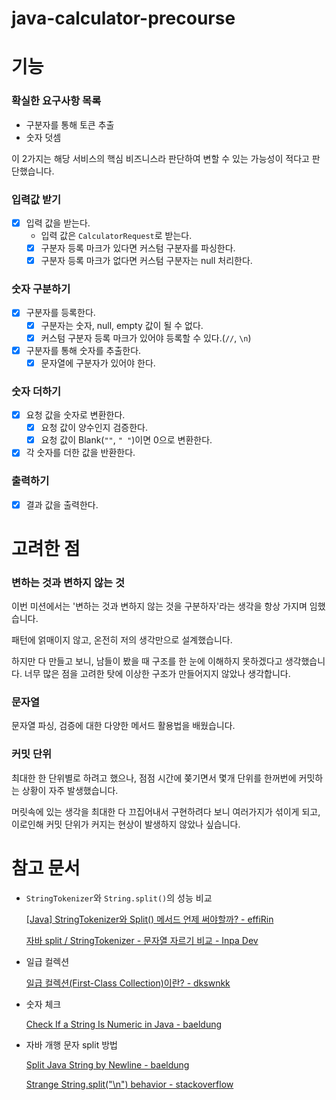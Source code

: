 # java-calculator-precourse

# 기능
### 확실한 요구사항 목록

- 구분자를 통해 토큰 추출
- 숫자 덧셈

이 2가지는 해당 서비스의 핵심 비즈니스라 판단하여 변할 수 있는 가능성이 적다고 판단했습니다.

### 입력값 받기
- [x] 입력 값을 받는다.
  - 입력 값은 `CalculatorRequest`로 받는다. 
  - [x] 구분자 등록 마크가 있다면 커스텀 구분자를 파싱한다.
  - [x] 구분자 등록 마크가 없다면 커스텀 구분자는 null 처리한다.
### 숫자 구분하기
- [x] 구분자를 등록한다.
  - [x] 구분자는 숫자, null, empty 값이 될 수 없다. 
  - [x] 커스텀 구분자 등록 마크가 있어야 등록할 수 있다.(`//`, `\n`)
- [x] 구분자를 통해 숫자를 추출한다.
  - [x] 문자열에 구분자가 있어야 한다.
### 숫자 더하기
- [x] 요청 값을 숫자로 변환한다.
  - [x] 요청 값이 양수인지 검증한다.
  - [x] 요청 값이 Blank(`""`, `" "`)이면 0으로 변환한다.
- [x] 각 숫자를 더한 값을 반환한다.
### 출력하기
- [x] 결과 값을 출력한다.

# 고려한 점
### 변하는 것과 변하지 않는 것
이번 미션에서는 '변하는 것과 변하지 않는 것을 구분하자'라는 생각을 항상 가지며 임했습니다.

패턴에 얽매이지 않고, 온전히 저의 생각만으로 설계했습니다. 

하지만 다 만들고 보니, 남들이 봤을 때 구조를 한 눈에 이해하지 못하겠다고 생각했습니다. 너무 많은 점을 고려한 탓에 이상한 구조가 만들어지지 않았나 생각합니다.

### 문자열
문자열 파싱, 검증에 대한 다양한 메서드 활용법을 배웠습니다.

### 커밋 단위
최대한 한 단위별로 하려고 했으나, 점점 시간에 쫒기면서 몇개 단위를 한꺼번에 커밋하는 상황이 자주 발생했습니다.

머릿속에 있는 생각을 최대한 다 끄집어내서 구현하려다 보니 여러가지가 섞이게 되고, 이로인해 커밋 단위가 커지는 현상이 발생하지 않았나 싶습니다. 

# 참고 문서

- `StringTokenizer`와 `String.split()`의 성능 비교

  [[Java] StringTokenizer와 Split() 메서드 언제 써야할까? - effiRin](https://velog.io/@effirin/Java-StringTokenizer%EC%99%80-Split-%EB%A9%94%EC%84%9C%EB%93%9C-%EC%96%B8%EC%A0%9C-%EC%8D%A8%EC%95%BC%ED%95%A0%EA%B9%8C)

  [자바 split / StringTokenizer - 문자열 자르기 비교 - Inpa Dev](https://inpa.tistory.com/entry/JAVA-%E2%98%95-Split-StringTokenizer-%EB%AC%B8%EC%9E%90%EC%97%B4-%EC%9E%90%EB%A5%B4%EA%B8%B0-%EB%B9%84%EA%B5%90%ED%95%98%EA%B8%B0)

- 일급 컬렉션

  [일급 컬렉션(First-Class Collection)이란? - dkswnkk](https://dkswnkk.tistory.com/696)

- 숫자 체크

  [Check If a String Is Numeric in Java - baeldung](https://www.baeldung.com/java-check-string-number)

- 자바 개행 문자 split 방법

  [Split Java String by Newline - baeldung](https://www.baeldung.com/java-string-split-by-newline)

  [Strange String.split("\n") behavior - stackoverflow](https://stackoverflow.com/questions/4539878/strange-string-split-n-behavior/46288888)